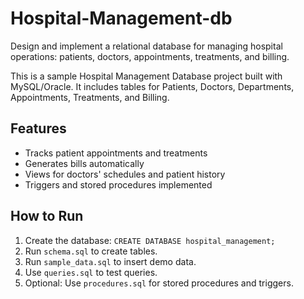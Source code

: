 # Hospital-Management-db
Design and implement a relational database for managing hospital operations: patients, doctors, appointments, treatments, and billing.

This is a sample Hospital Management Database project built with MySQL/Oracle.
It includes tables for Patients, Doctors, Departments, Appointments, Treatments, and Billing.

## Features
- Tracks patient appointments and treatments
- Generates bills automatically
- Views for doctors' schedules and patient history
- Triggers and stored procedures implemented


## How to Run
1. Create the database: `CREATE DATABASE hospital_management;`
2. Run `schema.sql` to create tables.
3. Run `sample_data.sql` to insert demo data.
4. Use `queries.sql` to test queries.
5. Optional: Use `procedures.sql` for stored procedures and triggers.

